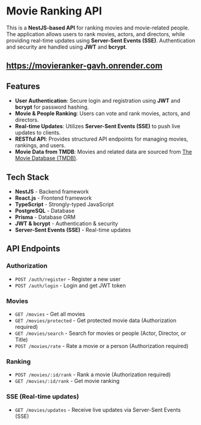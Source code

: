# Movie Ranking API

This is a **NestJS-based API** for ranking movies and movie-related people. The application allows users to rank movies, actors, and directors, while providing real-time updates using **Server-Sent Events (SSE)**. Authentication and security are handled using **JWT** and **bcrypt**.

## <a href="https://movieranker-gavh.onrender.com" target="_blank">https://movieranker-gavh.onrender.com</a>

## Features
- **User Authentication**: Secure login and registration using **JWT** and **bcrypt** for password hashing.
- **Movie & People Ranking**: Users can vote and rank movies, actors, and directors.
- **Real-time Updates**: Utilizes **Server-Sent Events (SSE)** to push live updates to clients.
- **RESTful API**: Provides structured API endpoints for managing movies, rankings, and users.
- **Movie Data from TMDB**: Movies and related data are sourced from [The Movie Database (TMDB)](https://www.themoviedb.org/).

## Tech Stack
- **NestJS** - Backend framework
- **React.js** - Frontend framework
- **TypeScript** - Strongly-typed JavaScript
- **PostgreSQL** - Database
- **Prisma** - Database ORM
- **JWT & bcrypt** - Authentication & security
- **Server-Sent Events (SSE)** - Real-time updates

## API Endpoints

### **Authorization**
- `POST /auth/register` - Register a new user
- `POST /auth/login` - Login and get JWT token

### **Movies**
- `GET /movies` - Get all movies
- `GET /movies/protected` - Get protected movie data (Authorization required)
- `GET /movies/search` - Search for movies or people (Actor, Director, or Title)
- `POST /movies/rate` - Rate a movie or a person (Authorization required)

### **Ranking**
- `POST /movies/:id/rank` - Rank a movie (Authorization required)
- `GET /movies/:id/rank` - Get movie ranking

### **SSE (Real-time updates)**
- `GET /movies/updates` - Receive live updates via Server-Sent Events (SSE)




